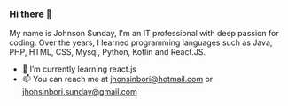 ### Hi there 👋
My name is Johnson Sunday, I'm an IT professional with deep passion for coding. Over the years, I learned programming languages such
as Java, PHP, HTML, CSS, Mysql, Python, Kotlin and React.JS. 

- 🌱 I’m currently learning react.js
- 📫 You can reach me at jhonsinbori@hotmail.com or jhonsinbori.sunday@gmail.com




<!--
**Jhonsinbori/Jhonsinbori** is a ✨ _special_ ✨ repository because its `README.md` (this file) appears on your GitHub profile.

Here are some ideas to get you started:


- 😄 Pronouns: ...
- ⚡ Fun fact: ...
-->
